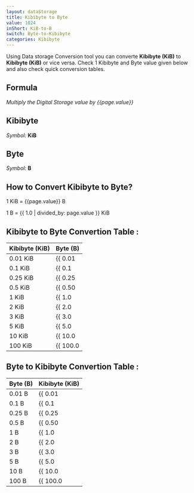 ```yaml
---
layout: dataStorage
title: Kibibyte to Byte
value: 1024
inShort: KiB-to-B
switch: Byte-to-Kibibyte
categories: Kibibyte
---
```


Using Data storage Conversion tool you can converte **Kibibyte (KiB)** to **Kibibyte (KiB)** or vice versa. Check 1 Kibibyte and Byte value given below and also check quick conversion tables.

## Formula
*Multiply the Digital Storage value by {{page.value}}*

## Kibibyte
*Symbol:* **KiB**

## Byte
*Symbol:* **B**

## How to Convert Kibibyte to Byte?

1 KiB = {{page.value}} B

1 B = {{ 1.0 | divided_by: page.value }} KiB


## Kibibyte to Byte Convertion Table :

| Kibibyte (KiB) | Byte (B) |
| ---- | ---- |
| 0.01 KiB | {{ 0.01 | times: page.value | round: 12 }} B |
| 0.1 KiB | {{ 0.1 | times: page.value | round: 12 }} B |
| 0.25 KiB | {{ 0.25 | times: page.value | round: 12 }} B |
| 0.5 KiB | {{ 0.50 | times: page.value | round: 12 }} B |
| 1 KiB | {{ 1.0 | times: page.value | round: 12 }} B |
| 2 KiB | {{ 2.0 | times: page.value | round: 12 }} B |
| 3 KiB | {{ 3.0 | times: page.value | round: 12 }} B |
| 5 KiB | {{ 5.0 | times: page.value | round: 12 }} B |
| 10 KiB | {{ 10.0 | times: page.value | round: 12 }} B |
| 100 KiB | {{ 100.0 | times: page.value | round: 12 }} B |

## Byte to Kibibyte Convertion Table :

| Byte (B) | Kibibyte (KiB) |
| ---- | ---- |
| 0.01 B | {{ 0.01 | divided_by: page.value | round: 12 }} KiB |
| 0.1 B | {{ 0.1 | divided_by: page.value | round: 12 }} KiB |
| 0.25 B | {{ 0.25 | divided_by: page.value | round: 12 }} KiB |
| 0.5 B | {{ 0.50 | divided_by: page.value | round: 12 }} KiB |
| 1 B | {{ 1.0 | divided_by: page.value | round: 12 }} KiB |
| 2 B | {{ 2.0 | divided_by: page.value | round: 12 }} KiB |
| 3 B | {{ 3.0 | divided_by: page.value | round: 12 }} KiB |
| 5 B | {{ 5.0 | divided_by: page.value | round: 12 }} KiB |
| 10 B | {{ 10.0 | divided_by: page.value | round: 12 }} KiB |
| 100 B | {{ 100.0 | divided_by: page.value | round: 12 }} KiB |


<script>
document.getElementById('selectInput')[5].selected = true
document.getElementById('selectOutput')[1].selected = true
</script>
